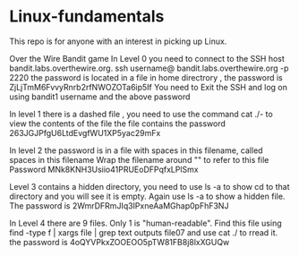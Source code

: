 # Linux-fundamentals
This repo is for anyone with an interest in picking up Linux. 

Over the Wire Bandit game
In Level 0 you need to connect to the SSH host  bandit.labs.overthewire.org. 
ssh username@ bandit.labs.overthewire.org -p 2220
the password is located in a file in home directrory , the password is ZjLjTmM6FvvyRnrb2rfNWOZOTa6ip5If
You need to Exit the SSH and log on using bandit1 username and the above password

In level 1 there is a dashed file , you need to use the command cat ./- to view the contents of the file
the file contains the password 263JGJPfgU6LtdEvgfWU1XP5yac29mFx

In level 2 the password is in a file with spaces in this filename, called spaces in this filename
Wrap the filename around "" to refer to this file
Password MNk8KNH3Usiio41PRUEoDFPqfxLPlSmx

Level 3 contains a hidden directory, you need to use ls -a to show
cd to that directory and you will see it is empty. Again use ls -a to show a hidden file.
The password is 2WmrDFRmJIq3IPxneAaMGhap0pFhF3NJ

In Level 4 there are 9 files. Only 1 is "human-readable". Find this file using find -type f | xargs file | grep text
outputs file07 and use cat ./ to rread it. the password is 4oQYVPkxZOOEOO5pTW81FB8j8lxXGUQw


